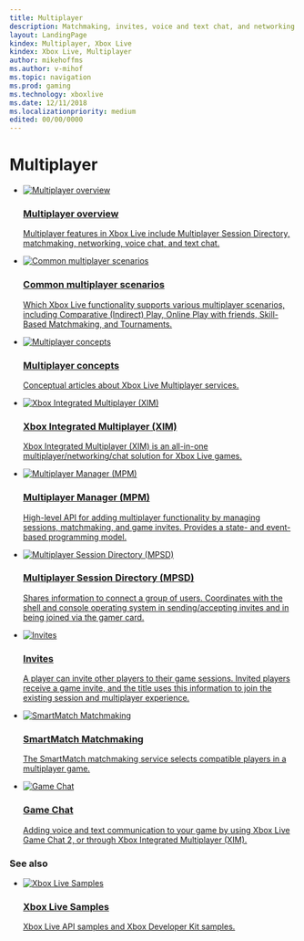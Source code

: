 ```yaml
---
title: Multiplayer
description: Matchmaking, invites, voice and text chat, and networking.
layout: LandingPage
kindex: Multiplayer, Xbox Live
kindex: Xbox Live, Multiplayer
author: mikehoffms
ms.author: v-mihof
ms.topic: navigation
ms.prod: gaming
ms.technology: xboxlive
ms.date: 12/11/2018
ms.localizationpriority: medium
edited: 00/00/0000
---
```


<h1>Multiplayer</h1>

<ul class="cardsF panelContent cols cols2">
    <li>
        <a href="live-multiplayer-intro.md">
            <div class="cardSize">
                <div class="cardPadding">
                    <div class="card">
                        <div class="cardImageOuter">
                            <div class="cardImage">
                                <img src="https://docs.microsoft.com/media/common/i_overview.svg" alt="Multiplayer overview"/>
                            </div>
                        </div>
                        <div class="cardText">
                            <h3>Multiplayer overview</h3>
                            <p>Multiplayer features in Xbox Live include Multiplayer Session Directory, matchmaking, networking, voice chat, and text chat.</p>
                        </div>
                    </div>
                </div>
            </div>
        </a>
    </li>
    <li>
        <a href="live-common-multiplayer-scenarios.md">
            <div class="cardSize">
                <div class="cardPadding">
                    <div class="card">
                        <div class="cardImageOuter">
                            <div class="cardImage">
                                <img src="https://docs.microsoft.com/media/common/i_overview.svg" alt="Common multiplayer scenarios"/>
                            </div>
                        </div>
                        <div class="cardText">
                            <h3>Common multiplayer scenarios</h3>
                            <p>Which Xbox Live functionality supports various multiplayer scenarios, including Comparative (Indirect) Play, Online Play with friends, Skill-Based Matchmaking, and Tournaments.</p>
                        </div>
                    </div>
                </div>
            </div>
        </a>
    </li>
    <li>
        <a href="concepts/live-multiplayer-concepts-nav.md">
            <div class="cardSize">
                <div class="cardPadding">
                    <div class="card">
                        <div class="cardImageOuter">
                            <div class="cardImage">
                                <img src="https://docs.microsoft.com/media/common/i_reference.svg" alt="Multiplayer concepts"/>
                            </div>
                        </div>
                        <div class="cardText">
                            <h3>Multiplayer concepts</h3>
                            <p>Conceptual articles about Xbox Live Multiplayer services.</p>
                        </div>
                    </div>
                </div>
            </div>
        </a>
    </li>
    <li>
        <a href="xim/live-xim-nav.md">
            <div class="cardSize">
                <div class="cardPadding">
                    <div class="card">
                        <div class="cardImageOuter">
                            <div class="cardImage">
                                <img src="https://docs.microsoft.com/media/common/i_agent.svg" alt="Xbox Integrated Multiplayer (XIM)"/>
                            </div>
                        </div>
                        <div class="cardText">
                            <h3>Xbox Integrated Multiplayer (XIM)</h3>
                            <p>Xbox Integrated Multiplayer (XIM) is an all-in-one multiplayer/networking/chat solution for Xbox Live games.</p>
                        </div>
                    </div>
                </div>
            </div>
        </a>
    </li>
    <li>
        <a href="mpm/live-multiplayer-manager-nav.md">
            <div class="cardSize">
                <div class="cardPadding">
                    <div class="card">
                        <div class="cardImageOuter">
                            <div class="cardImage">
                                <img src="https://docs.microsoft.com/media/common/i_agent.svg" alt="Multiplayer Manager (MPM)"/>
                            </div>
                        </div>
                        <div class="cardText">
                            <h3>Multiplayer Manager (MPM)</h3>
                            <p>High-level API for adding multiplayer functionality by managing sessions, matchmaking, and game invites. Provides a state- and event-based programming model.</p>
                        </div>
                    </div>
                </div>
            </div>
        </a>
    </li>
    <li>
        <a href="mpsd/live-mpsd-nav.md">
            <div class="cardSize">
                <div class="cardPadding">
                    <div class="card">
                        <div class="cardImageOuter">
                            <div class="cardImage">
                                <img src="https://docs.microsoft.com/media/common/i_library.svg" alt="Multiplayer Session Directory (MPSD)"/>
                            </div>
                        </div>
                        <div class="cardText">
                            <h3>Multiplayer Session Directory (MPSD)</h3>
                            <p>Shares information to connect a group of users. Coordinates with the shell and console operating system in sending/accepting invites and in being joined via the gamer card.</p>
                        </div>
                    </div>
                </div>
            </div>
        </a>
    </li>
    <li>
        <a href="invites/live-invites-nav.md">
            <div class="cardSize">
                <div class="cardPadding">
                    <div class="card">
                        <div class="cardImageOuter">
                            <div class="cardImage">
                                <img src="https://docs.microsoft.com/media/common/i_mail.svg" alt="Invites"/>
                            </div>
                        </div>
                        <div class="cardText">
                            <h3>Invites</h3>
                            <p>A player can invite other players to their game sessions. Invited players receive a game invite, and the title uses this information to join the existing session and multiplayer experience.</p>
                        </div>
                    </div>
                </div>
            </div>
        </a>
    </li>
    <li>
        <a href="matchmaking/live-matchmaking-nav.md">
            <div class="cardSize">
                <div class="cardPadding">
                    <div class="card">
                        <div class="cardImageOuter">
                            <div class="cardImage">
                                <img src="https://docs.microsoft.com/media/common/i_pull-request.svg" alt="SmartMatch Matchmaking"/>
                            </div>
                        </div>
                        <div class="cardText">
                            <h3>SmartMatch Matchmaking</h3>
                            <p>The SmartMatch matchmaking service selects compatible players in a multiplayer game.</p>
                        </div>
                    </div>
                </div>
            </div>
        </a>
    </li>
    <li>
        <a href="chat/live-chat-nav.md">
            <div class="cardSize">
                <div class="cardPadding">
                    <div class="card">
                        <div class="cardImageOuter">
                            <div class="cardImage">
                                <img src="https://docs.microsoft.com/media/common/i_blog.svg" alt="Game Chat"/>
                            </div>
                        </div>
                        <div class="cardText">
                            <h3>Game Chat</h3>
                            <p>Adding voice and text communication to your game by using Xbox Live Game Chat 2, or through Xbox Integrated Multiplayer (XIM).</p>
                        </div>
                    </div>
                </div>
            </div>
        </a>
    </li>
</ul>


### See also

<ul class="cardsF panelContent cols cols2">
    <li>
        <a href="../../api-ref/live-samples.md">
            <div class="cardSize">
                <div class="cardPadding">
                    <div class="card">
                        <div class="cardImageOuter">
                            <div class="cardImage">
                                <img src="https://docs.microsoft.com/media/common/i_download-generic.svg" alt="Xbox Live Samples"/>
                            </div>
                        </div>
                        <div class="cardText">
                            <h3>Xbox Live Samples</h3>
                            <p>Xbox Live API samples and Xbox Developer Kit samples.</p>
                        </div>
                    </div>
                </div>
            </div>
        </a>
    </li>
</ul>
